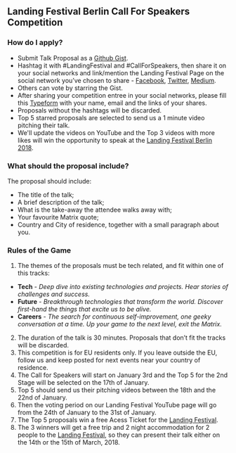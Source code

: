 ## Landing Festival Berlin Call For Speakers Competition

### How do I apply?

- Submit Talk Proposal as a [Github Gist](https://gist.github.com/).
- Hashtag it with #LandingFestival and #CallForSpeakers, then share it on your social networks and link/mention the Landing Festival Page on the social network you’ve chosen to share - [Facebook](https://www.facebook.com/LandingFestivalPage/), [Twitter](https://twitter.com/LandingFest), [Medium](https://medium.com/landingfestival).
- Others can vote by starring the Gist.
- After sharing your competition entree in your social networks, please fill this [Typeform](https://landingjobs.typeform.com/to/URjRZE) with your name, email and the links of your shares.
- Proposals without the hashtags will be discarded.
- Top 5 starred proposals are selected to send us a 1 minute video pitching their talk.
- We'll update the videos on YouTube and the Top 3 videos with more likes will win the opportunity to speak at the [Landing Festival Berlin 2018](https://landingfestival.com/berlin).

### What should the proposal include?

The proposal should include:
- The title of the talk;
- A brief description of the talk;
- What is the take-away the attendee walks away with;
- Your favourite Matrix quote;
- Country and City of residence, together with a small paragraph about you.

### Rules of the Game

1. The themes of the proposals must be tech related, and fit within one of this tracks:
- __Tech__ - *Deep dive into existing technologies and projects. Hear stories of challenges and success.*
- __Future__ - *Breakthrough technologies that transform the world. Discover first-hand the things that excite us to be alive.*
- __Careers__ - *The search for continuous self-improvement, one geeky conversation at a time. Up your game to the next level, exit the Matrix.*
2. The duration of the talk is 30 minutes. Proposals that don’t fit the tracks will be discarded.
3. This competition is for EU residents only. If you leave outside the EU, follow us and keep posted for next events near your country of residence.
4. The Call for Speakers will start on January 3rd and the Top 5 for the 2nd Stage will be selected on the 17th of January.
5. Top 5 should send us their pitching videos between the 18th and the 22nd of January.
6. Then the voting period on our Landing Festival YouTube page will go from the 24th of January to the 31st of January.
7. The Top 5 proposals win a free Acess Ticket for the [Landing Festival](https://landingfestival.com/berlin).
8. The 3 winners will get a free trip and 2 night accommodation for 2 people to the [Landing Festival](https://landingfestival.com/berlin), so they can present their talk either on the 14th or the 15th of March, 2018.
